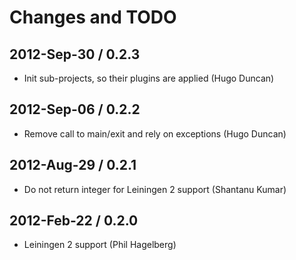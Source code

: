 # Changes and TODO

## 2012-Sep-30 / 0.2.3

* Init sub-projects, so their plugins are applied (Hugo Duncan)

## 2012-Sep-06 / 0.2.2

* Remove call to main/exit and rely on exceptions (Hugo Duncan)

## 2012-Aug-29 / 0.2.1

* Do not return integer for Leiningen 2 support (Shantanu Kumar)

## 2012-Feb-22 / 0.2.0

* Leiningen 2 support (Phil Hagelberg)
